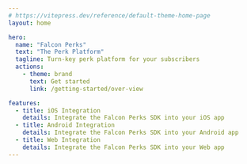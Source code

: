 ```yaml
---
# https://vitepress.dev/reference/default-theme-home-page
layout: home

hero:
  name: "Falcon Perks"
  text: "The Perk Platform"
  tagline: Turn-key perk platform for your subscribers
  actions:
    - theme: brand
      text: Get started
      link: /getting-started/over-view

features:
  - title: iOS Integration
    details: Integrate the Falcon Perks SDK into your iOS app
  - title: Android Integration
    details: Integrate the Falcon Perks SDK into your Android app
  - title: Web Integration
    details: Integrate the Falcon Perks SDK into your Web app
---
```



